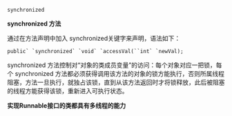 ```
synchronized
```

**synchronized 方法**

   通过在方法声明中加入 synchronized关键字来声明，语法如下：

```
public` `synchronized` `void` `accessVal(``int` `newVal);
```

   synchronized 方法控制对“对象的类成员变量”的访问：每个对象对应一把锁，每个 synchronized 方法都必须获得调用该方法的对象的锁方能执行，否则所属线程阻塞，方法一旦执行，就独占该锁，直到从该方法返回时才将锁释放，此后被阻塞的线程方能获得该锁，重新进入可执行状态。





**实现Runnable接口的类都具有多线程的能力**